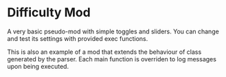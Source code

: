 # Difficulty Mod
A very basic pseudo-mod with simple toggles and sliders. You can change and test its settings with provided exec functions.

This is also an example of a mod that extends the behaviour of class generated by the parser. Each main function is overriden to log messages upon being executed.